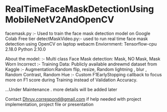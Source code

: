 # RealTimeFaceMaskDetectionUsingMobileNetV2AndOpenCV

facemask.py :- Used to train the face mask detection model on Google Colab Free tier
detectMaskVideo.py:- used to run real time face mask detection using OpenCV on laptop webacm
Enviornment:
  Tensorflow-cpu 2.18.0
  Python 2.10.0

About the model:
  :- Multi class Face Mask detection: Mask, NO Mask, Mask Worn Incorrect
  :- Training Data: Publicly available andrewmd dataset from Kaggle
  :- Augmentation:Random flip, resize, Random lightning , blur , Random Contrast, Random Hue
  :- Custom F1EarlyStopping callback to focus more on F1 score during Training instead of Validation Accuracy.

  ...Under Maintenance . more details will be added later


  Contact Dhruv.correspond@gmail.com if help needed with project implementation, project file or presentation
